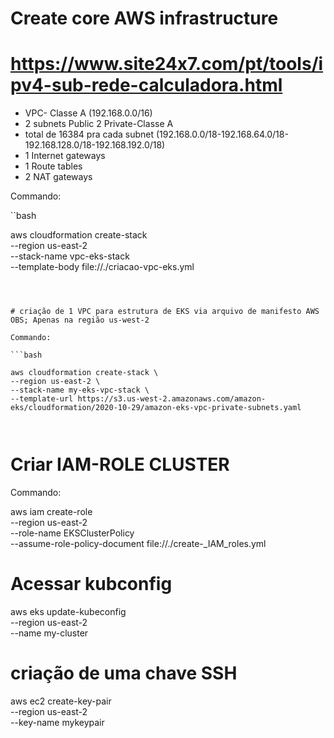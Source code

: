 # Create core AWS infrastructure
# https://www.site24x7.com/pt/tools/ipv4-sub-rede-calculadora.html

* VPC- Classe A (192.168.0.0/16)
* 2 subnets Public 2 Private-Classe A 
* total de 16384 pra cada subnet (192.168.0.0/18-192.168.64.0/18-192.168.128.0/18-192.168.192.0/18)
* 1 Internet gateways
* 1 Route tables
* 2 NAT gateways


Commando:  


``bash

aws cloudformation create-stack \
--region us-east-2 \
--stack-name vpc-eks-stack \
--template-body file://./criacao-vpc-eks.yml


```



# criação de 1 VPC para estrutura de EKS via arquivo de manifesto AWS OBS; Apenas na região us-west-2

Commando:  

```bash

aws cloudformation create-stack \
--region us-east-2 \
--stack-name my-eks-vpc-stack \
--template-url https://s3.us-west-2.amazonaws.com/amazon-eks/cloudformation/2020-10-29/amazon-eks-vpc-private-subnets.yaml



```


# Criar IAM-ROLE CLUSTER 

Commando:  

aws iam create-role \
--region us-east-2 \
--role-name EKSClusterPolicy \
--assume-role-policy-document file://./create-_IAM_roles.yml


# Acessar kubconfig 


aws eks update-kubeconfig \
--region us-east-2 \
--name my-cluster


# criação de uma chave SSH 

aws ec2 create-key-pair \
--region us-east-2 \
--key-name mykeypair


